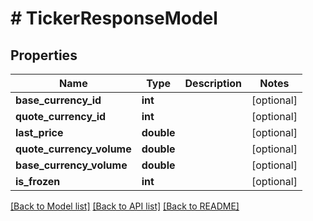 # # TickerResponseModel

## Properties

Name | Type | Description | Notes
------------ | ------------- | ------------- | -------------
**base_currency_id** | **int** |  | [optional]
**quote_currency_id** | **int** |  | [optional]
**last_price** | **double** |  | [optional]
**quote_currency_volume** | **double** |  | [optional]
**base_currency_volume** | **double** |  | [optional]
**is_frozen** | **int** |  | [optional]

[[Back to Model list]](../../README.md#models) [[Back to API list]](../../README.md#endpoints) [[Back to README]](../../README.md)
